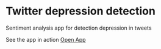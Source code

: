 # Twitter depression  detection
Sentiment analysis app for detection depression in tweets

See the app in action
[Open App](https://tweet-sent-app.herokuapp.com/)

